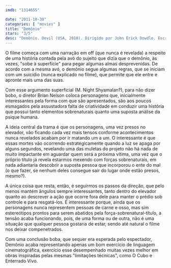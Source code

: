 ```yaml
---
imdb: "1314655"

date: "2011-10-30"
categories: [ "movies" ]
title: "Demônio"
stars: "3/5"
desc: "Demônio. Devil (USA, 2010). Dirigido por John Erick Dowdle. Escrito por Brian Nelson, M. Night Shyamalan. Com Chris Messina, Logan Marshall-Green, Jenny O'Hara, Bojana Novakovic, Bokeem Woodbine, Geoffrey Arend, Jacob Vargas, Matt Craven, Joshua Peace."
---
```

O filme começa com uma narração em off (que nunca é revelada) a respeito de uma história contada pela avó do sujeito que dizia que o demônio, às vezes, "sobe à superfície" para pegar algumas almas desprevenidas. De acordo com a mesma avó, o demônio segue algumas regras, que se iniciam com um suicídio (nunca explicado no filme), que permite que ele entre e apronte mais uma das suas.

Com esse argumento superficial (M. Night Shyamalan?), para não dizer bobo, o diretor Brian Nelson coloca personagens que, inicialmente interessantes pela forma com que são apresentados, são aos poucos esmagados pela assustadora falta de criatividade em conduzir uma história que possui tanto elementos sobrenaturais quanto uma suposta análise da psique humana.

A ideia central da trama é que os personagens, uma vez presos no elevador, vão ficando cada vez mais tensos conforme acontecimentos nunca revelados acabam por ir matando um a um. O interessante é que essas mortes vão ocorrendo estrategicamente quando a luz se apaga por alguns segundos, revelando uma das muletas do projeto não há nada de muito impactante em aguardar quem será a próxima vítima, uma vez que o próprio título já revela estarmos mexendo com forças sobrenaturais, em nada adiantaria descobrir a suposta pessoa que incorporou o ente do mal (o que fazer, se nenhum deles consegue sair do lugar onde estão presos, mesmo?).

A única coisa que resta, então, é seguirmos os passos da direção, que pelo menos mantém ângulos sempre interessantes, tanto dentro do elevador quanto ao descrever a ação que ocorre fora dele para manter o prédio sob controle e para resgatá-los. É interessante porque, ainda que os personagens nunca representem pessoas de carne e osso, mas sim estereótipos prontos para serem abatidos pela força-sobrenatural-título, a tensão acaba funcionando, pois, de uma forma ou de outra, não é uma situação que qualquer pessoa gostaria de estar, sendo até natural o filme nos deixar compenetrados.

Com uma conclusão boba, que sequer era esperada pelo espectador, Demônio acaba representando apenas um bom exercício de linguagem cinematográfica, exercício esse desempenhado muitas vezes melhor em obras inspiradas pelas mesmas "limitações técnicas", como O Cubo e Enterrado Vivo.

